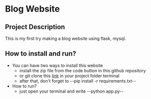 # Blog Website

## Project Description
This is my first try making a blog website using flask, mysql.

## How to install and run?
- You can have two ways to install this website
    - install the zip file from the code button in this github repository
    - or git clone this [link](https://github.com/NICHOLAS-1217/blog-website.git) in your project folder terminal
    - after that, don't forget to --pip install -r requirements.txt--
- How to run?
    - just open your terminal and write --python app.py--
